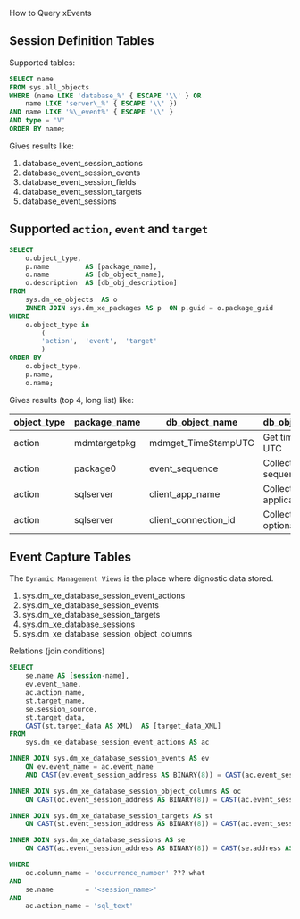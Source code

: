 How to Query xEvents

## Session Definition Tables
Supported tables:
```sql
SELECT name
FROM sys.all_objects
WHERE (name LIKE 'database_%' { ESCAPE '\\' } OR 
    name LIKE 'server\_%' { ESCAPE '\\' })
AND name LIKE '%\_event%' { ESCAPE '\\' }
AND type = 'V'
ORDER BY name;
```
Gives results like:
1. database_event_session_actions
1. database_event_session_events
1. database_event_session_fields
1. database_event_session_targets
1. database_event_sessions


## Supported `action`, `event` and `target`
```sql
SELECT
    o.object_type,
    p.name         AS [package_name],
    o.name         AS [db_object_name],
    o.description  AS [db_obj_description]
FROM
    sys.dm_xe_objects  AS o
    INNER JOIN sys.dm_xe_packages AS p  ON p.guid = o.package_guid
WHERE
    o.object_type in
        (
        'action',  'event',  'target'
        )
ORDER BY
    o.object_type,
    p.name,
    o.name;
```
Gives results (top 4, long list) like:  

object_type|package_name|db_object_name|db_obj_description
---|---|---|---
action|mdmtargetpkg|mdmget_TimeStampUTC|Get time stmap UTC
action|package0|event_sequence|Collect event sequence number
action|sqlserver|client_app_name|Collect client application name
action|sqlserver|client_connection_id|Collects the optional identifier...


## Event Capture Tables
The `Dynamic Management Views` is the place where dignostic data stored.

1. sys.dm_xe_database_session_event_actions
1. sys.dm_xe_database_session_events
1. sys.dm_xe_database_session_targets
1. sys.dm_xe_database_sessions
1. sys.dm_xe_database_session_object_columns

Relations (join conditions)
```sql
SELECT
    se.name AS [session-name],
    ev.event_name,
    ac.action_name,
    st.target_name,
    se.session_source,
    st.target_data,
    CAST(st.target_data AS XML)  AS [target_data_XML]
FROM
    sys.dm_xe_database_session_event_actions AS ac

INNER JOIN sys.dm_xe_database_session_events AS ev
    ON ev.event_name = ac.event_name
    AND CAST(ev.event_session_address AS BINARY(8)) = CAST(ac.event_session_address AS BINARY(8))

INNER JOIN sys.dm_xe_database_session_object_columns AS oc
    ON CAST(oc.event_session_address AS BINARY(8)) = CAST(ac.event_session_address AS BINARY(8))

INNER JOIN sys.dm_xe_database_session_targets AS st
    ON CAST(st.event_session_address AS BINARY(8)) = CAST(ac.event_session_address AS BINARY(8))

INNER JOIN sys.dm_xe_database_sessions AS se
    ON CAST(ac.event_session_address AS BINARY(8)) = CAST(se.address AS BINARY(8))

WHERE
    oc.column_name = 'occurrence_number' ??? what
AND
    se.name        = '<session_name>'
AND
    ac.action_name = 'sql_text'
```